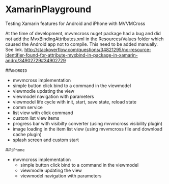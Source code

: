 # XamarinPlayground

Testing Xamarin features for Android and iPhone with MVVMCross

At the time of development, mvvmcross nuget package had a bug and did not add the MvxBindingAttributes.xml in the Resources/Values folder which caused the Android app not to compile. This need to be added manually. See link. http://stackoverflow.com/questions/34821295/no-resource-identifier-found-for-attribute-mvxbind-in-package-in-xamarin-andro/34902729#34902729

##`ANDROID`
  * mvvmcross implementation
  * simple button click bind to a command in the viewmodel
  * viewmodle updating the view
  * viewmodel navigation with parameters
  * viewmodel life cycle with init, start, save state, reload state
  * comm service
  * list view with click command
  * custom list view items
  * progress bar with visibilty converter (using mvvmcross visibility plugin)
  * image loading in the item list view (using mvvmcross file and download cache plugin)
  * splash screen and custom start

##`iPhone`
* mvvmcross implementation
  * simple button click bind to a command in the viewmodel
  * viewmodle updating the view
  * viewmodel navigation with parameters
